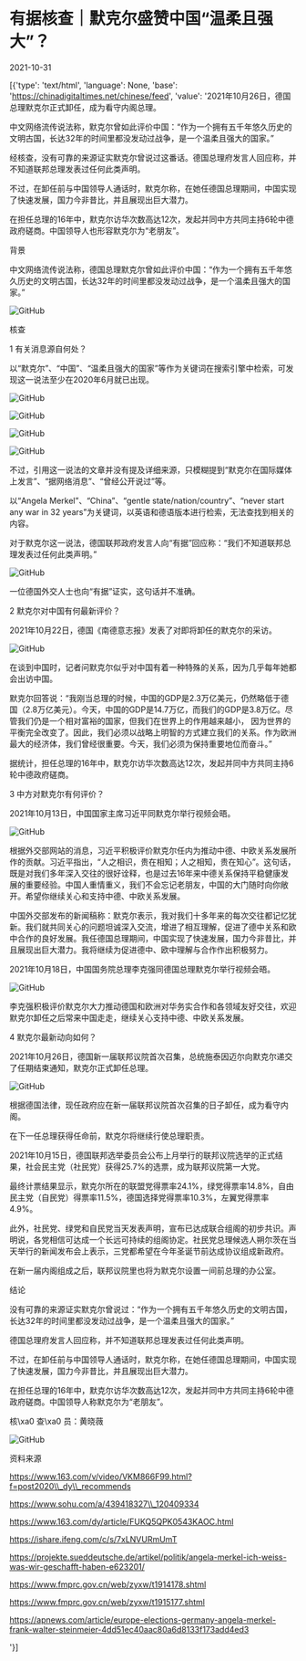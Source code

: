 # 有据核查｜默克尔盛赞中国“温柔且强大”？

2021-10-31

[{'type': 'text/html', 'language': None, 'base': 'https://chinadigitaltimes.net/chinese/feed', 'value': '2021年10月26日，德国总理默克尔正式卸任，成为看守内阁总理。

中文网络流传说法称，默克尔曾如此评价中国：“作为一个拥有五千年悠久历史的文明古国，长达32年的时间里都没发动过战争，是一个温柔且强大的国家。”

经核查，没有可靠的来源证实默克尔曾说过这番话。德国总理府发言人回应称，并不知道联邦总理发表过任何此类声明。

不过，在卸任前与中国领导人通话时，默克尔称，在她任德国总理期间，中国实现了快速发展，国力今非昔比，并且展现出巨大潜力。

在担任总理的16年中，默克尔访华次数高达12次，发起并同中方共同主持6轮中德政府磋商。中国领导人也形容默克尔为“老朋友”。

背景

中文网络流传说法称，德国总理默克尔曾如此评价中国：“作为一个拥有五千年悠久历史的文明古国，长达32年的时间里都没发动过战争，是一个温柔且强大的国家。”

![GitHub](https://chinadigitaltimes.net/chinese/files/2021/10/post-672695-617d2ea366c78.png)

核查

1 有关消息源自何处？

以“默克尔”、“中国”、“温柔且强大的国家”等作为关键词在搜索引擎中检索，可发现这一说法至少在2020年6月就已出现。

![GitHub](https://chinadigitaltimes.net/chinese/files/2021/10/post-672695-617d2ea37ef70.png)

![GitHub](https://chinadigitaltimes.net/chinese/files/2021/10/post-672695-617d2ea3881ab.png)

![GitHub](https://chinadigitaltimes.net/chinese/files/2021/10/post-672695-617d2ea39277c.png)

![GitHub](https://chinadigitaltimes.net/chinese/files/2021/10/post-672695-617d2ea39a750.png)

不过，引用这一说法的文章并没有提及详细来源，只模糊提到“默克尔在国际媒体上发言”、“据网络消息”、“曾经公开说过”等。

以“Angela Merkel”、“China”、“gentle state/nation/country”、“never start any war in 32 years”为关键词，以英语和德语版本进行检索，无法查找到相关的内容。

对于默克尔这一说法，德国联邦政府发言人向“有据”回应称：“我们不知道联邦总理发表过任何此类声明。”

![GitHub](https://chinadigitaltimes.net/chinese/files/2021/10/post-672695-617d2ea3a1151.png)

一位德国外交人士也向“有据”证实，这句话并不准确。

2 默克尔对中国有何最新评价？

2021年10月22日，德国《南德意志报》发表了对即将卸任的默克尔的采访。

![GitHub](https://chinadigitaltimes.net/chinese/files/2021/10/post-672695-617d2ea3b035a.png)

在谈到中国时，记者问默克尔似乎对中国有着一种特殊的关系，因为几乎每年她都会出访中国。

默克尔回答说：“我刚当总理的时候，中国的GDP是2.3万亿美元，仍然略低于德国（2.8万亿美元）。今天，中国的GDP是14.7万亿，而我们的GDP是3.8万亿。尽管我们仍是一个相对富裕的国家，但我们在世界上的作用越来越小， 因为世界的平衡完全改变了。因此，我们必须以战略上明智的方式建立我们的关系。作为欧洲最大的经济体，我们曾经很重要。今天，我们必须为保持重要地位而奋斗。”

据统计，担任总理的16年中，默克尔访华次数高达12次，发起并同中方共同主持6轮中德政府磋商。

3 中方对默克尔有何评价？

2021年10月13日，中国国家主席习近平同默克尔举行视频会晤。

![GitHub](https://chinadigitaltimes.net/chinese/files/2021/10/post-672695-617d2ea3b6e5c.png)

根据外交部网站的消息，习近平积极评价默克尔任内为推动中德、中欧关系发展所作的贡献。习近平指出，“人之相识，贵在相知；人之相知，贵在知心”。这句话，既是对我们多年深入交往的很好诠释，也是过去16年来中德关系保持平稳健康发展的重要经验。中国人重情重义，我们不会忘记老朋友，中国的大门随时向你敞开。希望你继续关心和支持中德、中欧关系发展。

中国外交部发布的新闻稿称：默克尔表示，我对我们十多年来的每次交往都记忆犹新。我们就共同关心的问题坦诚深入交流，增进了相互理解，促进了德中关系和欧中合作的良好发展。我任德国总理期间，中国实现了快速发展，国力今非昔比，并且展现出巨大潜力。我将继续为促进德中、欧中理解与合作作出积极努力。

2021年10月18日，中国国务院总理李克强同德国总理默克尔举行视频会晤。

![GitHub](https://chinadigitaltimes.net/chinese/files/2021/10/post-672695-617d2ea3bd2bf.png)

李克强积极评价默克尔大力推动德国和欧洲对华务实合作和各领域友好交往，欢迎默克尔卸任之后常来中国走走，继续关心支持中德、中欧关系发展。

4 默克尔最新动向如何？

2021年10月26日，德国新一届联邦议院首次召集，总统施泰因迈尔向默克尔递交了任期结束通知，默克尔正式卸任总理。

![GitHub](https://chinadigitaltimes.net/chinese/files/2021/10/post-672695-617d2ea3c4ad7.png)

根据德国法律，现任政府应在新一届联邦议院首次召集的日子卸任，成为看守内阁。

在下一任总理获得任命前，默克尔将继续行使总理职责。

2021年10月15日，德国联邦选举委员会公布上月举行的联邦议院选举的正式结果，社会民主党（社民党）获得25.7%的选票，成为联邦议院第一大党。

最终计票结果显示，默克尔所在的联盟党得票率24.1%，绿党得票率14.8%，自由民主党（自民党）得票率11.5%，德国选择党得票率10.3%，左翼党得票率4.9%。

此外，社民党、绿党和自民党当天发表声明，宣布已达成联合组阁的初步共识。声明说，各党相信可达成一个长远可持续的组阁协定。社民党总理候选人朔尔茨在当天举行的新闻发布会上表示，三党都希望在今年圣诞节前达成协议组成新政府。

在新一届内阁组成之后，联邦议院里也将为默克尔设置一间前总理的办公室。

结论

没有可靠的来源证实默克尔曾说过：“作为一个拥有五千年悠久历史的文明古国，长达32年的时间里都没发动过战争，是一个温柔且强大的国家。”

德国总理府发言人回应称，并不知道联邦总理发表过任何此类声明。

不过，在卸任前与中国领导人通话时，默克尔称，在她任德国总理期间，中国实现了快速发展，国力今非昔比，并且展现出巨大潜力。

在担任总理的16年中，默克尔访华次数高达12次，发起并同中方共同主持6轮中德政府磋商。中国领导人称默克尔为“老朋友”。

核\xa0 查\xa0 员：黄晓薇

![GitHub](https://chinadigitaltimes.net/chinese/files/2021/10/post-672695-617d2ea3d5390.)

资料来源

https://www.163.com/v/video/VKM866F99.html?f=post2020\\_dy\\_recommends

https://www.sohu.com/a/439418327\\_120409334

https://www.163.com/dy/article/FUKQ5QPK0543KAOC.html

https://ishare.ifeng.com/c/s/7xLNVURmUmT

https://projekte.sueddeutsche.de/artikel/politik/angela-merkel-ich-weiss-was-wir-geschafft-haben-e623201/

https://www.fmprc.gov.cn/web/zyxw/t1914178.shtml

https://www.fmprc.gov.cn/web/zyxw/t1915177.shtml

https://apnews.com/article/europe-elections-germany-angela-merkel-frank-walter-steinmeier-4dd51ec40aac80a6d8133f173add4ed3

'}]